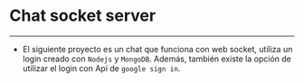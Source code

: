 # Chat socket server
****************************
- El siguiente proyecto es un chat que funciona con web socket, utiliza un login creado con `Nodejs` y `MongoDB`. Además, también existe la opción de utilizar el login con Api de `google sign in`. 
 
